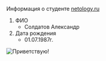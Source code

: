Информация о студенте [netology.ru](netology.ru)
1. ФИО
	- Солдатов Александр
2. Дата рождения
	- 01.07.1987г.



![Приветствую!](https://steamuserimages-a.akamaihd.net/ugc/825757418685371354/C854500A47E26A588B3300C3EE490E57BD376896/?imw=637&imh=358&ima=fit&impolicy=Letterbox&imcolor=%23000000&letterbox=true)
